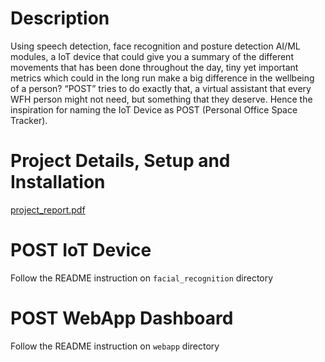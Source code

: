 # Description
Using speech detection, face recognition and posture detection AI/ML modules, a IoT device that could give you a summary of the different movements that has been done throughout the day, tiny yet important metrics which could in the long run make a big difference in the wellbeing of a person? “POST” tries to do exactly that, a virtual assistant that every WFH person might not need, but something that they deserve. Hence the inspiration for naming the IoT Device as POST (Personal Office Space Tracker).

# Project Details, Setup and Installation
[project_report.pdf](project_report.pdf)

# POST IoT Device 

Follow the README instruction on `facial_recognition` directory 


# POST WebApp Dashboard

Follow the README instruction on `webapp` directory 
